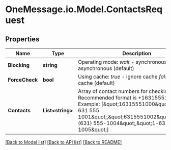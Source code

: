 # OneMessage.io.Model.ContactsRequest

## Properties

Name | Type | Description | Notes
------------ | ------------- | ------------- | -------------
**Blocking** | **string** | Operating mode:  *wait* - synchronous  *no_wait* - asynchronous (default) | [optional] 
**ForceCheck** | **bool** | Using cache:  *true* - ignore cache  *false* - use cache (default) | [optional] 
**Contacts** | **List&lt;string&gt;** | Array of contact numbers for checking. Recommended format is +16315551001  Example:  [\&quot;16315551000\&quot;,\&quot;+1 631 555 1001\&quot;,\&quot;6315551002\&quot;,\&quot;+1 (631) 555-1004\&quot;,\&quot;1-631-555-1005\&quot;] | 

[[Back to Model list]](../README.md#documentation-for-models) [[Back to API list]](../README.md#documentation-for-api-endpoints) [[Back to README]](../README.md)


